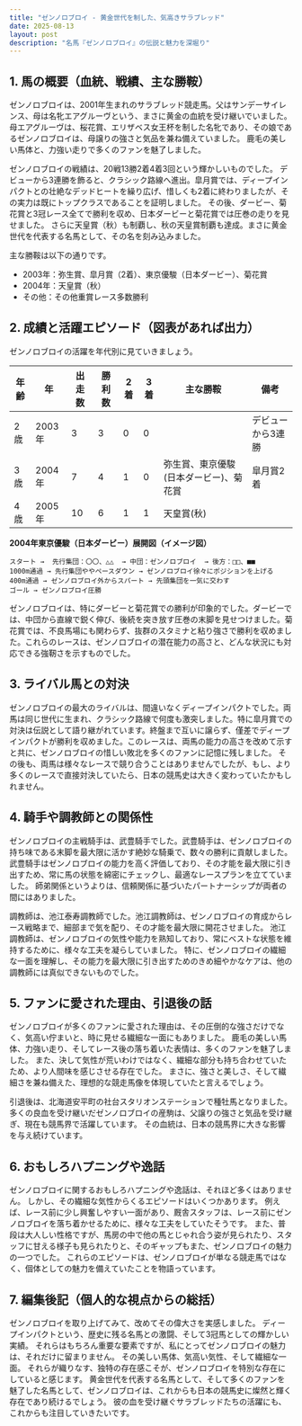 ```yaml
---
title: "ゼンノロブロイ - 黄金世代を制した、気高きサラブレッド"
date: 2025-08-13
layout: post
description: "名馬『ゼンノロブロイ』の伝説と魅力を深堀り"
---
```


## 1. 馬の概要（血統、戦績、主な勝鞍）

ゼンノロブロイは、2001年生まれのサラブレッド競走馬。父はサンデーサイレンス、母は名牝エアグルーヴという、まさに黄金の血統を受け継いでいました。  母エアグルーヴは、桜花賞、エリザベス女王杯を制した名牝であり、その娘であるゼンノロブロイは、母譲りの強さと気品を兼ね備えていました。  鹿毛の美しい馬体と、力強い走りで多くのファンを魅了しました。

ゼンノロブロイの戦績は、20戦13勝2着4着3回という輝かしいものでした。  デビューから3連勝を飾ると、クラシック路線へ進出。皐月賞では、ディープインパクトとの壮絶なデッドヒートを繰り広げ、惜しくも2着に終わりましたが、その実力は既にトップクラスであることを証明しました。  その後、ダービー、菊花賞と3冠レース全てで勝利を収め、日本ダービーと菊花賞では圧巻の走りを見せました。  さらに天皇賞（秋）も制覇し、秋の天皇賞制覇も達成。まさに黄金世代を代表する名馬として、その名を刻み込みました。

主な勝鞍は以下の通りです。

* 2003年：弥生賞、皐月賞（2着）、東京優駿（日本ダービー）、菊花賞
* 2004年：天皇賞（秋）
* その他：その他重賞レース多数勝利


## 2. 成績と活躍エピソード（図表があれば出力）

ゼンノロブロイの活躍を年代別に見ていきましょう。

| 年齢 | 年 | 出走数 | 勝利数 | 2着 | 3着 | 主な勝鞍 | 備考 |
|---|---|---|---|---|---|---|---|
| 2歳 | 2003年 | 3 | 3 | 0 | 0 |  | デビューから3連勝 |
| 3歳 | 2004年 | 7 | 4 | 1 | 0 | 弥生賞、東京優駿(日本ダービー)、菊花賞 | 皐月賞2着 |
| 4歳 | 2005年 | 10 | 6 | 1 | 1 | 天皇賞(秋) |  |


**2004年東京優駿（日本ダービー）展開図（イメージ図）**

```
スタート →  先行集団：〇〇、△△  → 中団：ゼンノロブロイ  → 後方：□□、■■
1000m通過 → 先行集団ややペースダウン → ゼンノロブロイ徐々にポジションを上げる
400m通過 → ゼンノロブロイ外からスパート → 先頭集団を一気に交わす
ゴール → ゼンノロブロイ圧勝
```

ゼンノロブロイは、特にダービーと菊花賞での勝利が印象的でした。ダービーでは、中団から直線で鋭く伸び、後続を突き放す圧巻の末脚を見せつけました。菊花賞では、不良馬場にも関わらず、抜群のスタミナと粘り強さで勝利を収めました。これらのレースは、ゼンノロブロイの潜在能力の高さと、どんな状況にも対応できる強靭さを示すものでした。


## 3. ライバル馬との対決

ゼンノロブロイの最大のライバルは、間違いなくディープインパクトでした。両馬は同じ世代に生まれ、クラシック路線で何度も激突しました。特に皐月賞での対決は伝説として語り継がれています。終盤まで互いに譲らず、僅差でディープインパクトが勝利を収めました。このレースは、両馬の能力の高さを改めて示すと共に、ゼンノロブロイの惜しい敗北を多くのファンに記憶に残しました。  その後も、両馬は様々なレースで競り合うことはありませんでしたが、もし、より多くのレースで直接対決していたら、日本の競馬史は大きく変わっていたかもしれません。


## 4. 騎手や調教師との関係性

ゼンノロブロイの主戦騎手は、武豊騎手でした。武豊騎手は、ゼンノロブロイの持ち味である末脚を最大限に活かす絶妙な騎乗で、数々の勝利に貢献しました。  武豊騎手はゼンノロブロイの能力を高く評価しており、その才能を最大限に引き出すため、常に馬の状態を綿密にチェックし、最適なレースプランを立てていました。  師弟関係というよりは、信頼関係に基づいたパートナーシップが両者の間にはありました。

調教師は、池江泰寿調教師でした。池江調教師は、ゼンノロブロイの育成からレース戦略まで、細部まで気を配り、その才能を最大限に開花させました。  池江調教師は、ゼンノロブロイの気性や能力を熟知しており、常にベストな状態を維持するために、様々な工夫を凝らしていました。  特に、ゼンノロブロイの繊細な一面を理解し、その能力を最大限に引き出すためのきめ細やかなケアは、他の調教師には真似できないものでした。


## 5. ファンに愛された理由、引退後の話

ゼンノロブロイが多くのファンに愛された理由は、その圧倒的な強さだけでなく、気高い佇まいと、時に見せる繊細な一面にもありました。  鹿毛の美しい馬体、力強い走り、そしてレース後の落ち着いた表情は、多くのファンを魅了しました。  また、決して気性が荒いわけではなく、繊細な部分も持ち合わせていたため、より人間味を感じさせる存在でした。  まさに、強さと美しさ、そして繊細さを兼ね備えた、理想的な競走馬像を体現していたと言えるでしょう。

引退後は、北海道安平町の社台スタリオンステーションで種牡馬となりました。  多くの良血を受け継いだゼンノロブロイの産駒は、父譲りの強さと気品を受け継ぎ、現在も競馬界で活躍しています。  その血統は、日本の競馬界に大きな影響を与え続けています。


## 6. おもしろハプニングや逸話

ゼンノロブロイに関するおもしろハプニングや逸話は、それほど多くはありません。  しかし、その繊細な気性からくるエピソードはいくつかあります。  例えば、レース前に少し興奮しやすい一面があり、厩舎スタッフは、レース前にゼンノロブロイを落ち着かせるために、様々な工夫をしていたそうです。  また、普段は大人しい性格ですが、馬房の中で他の馬とじゃれ合う姿が見られたり、スタッフに甘える様子も見られたりと、そのギャップもまた、ゼンノロブロイの魅力の一つでした。  これらのエピソードは、ゼンノロブロイが単なる競走馬ではなく、個体としての魅力を備えていたことを物語っています。


## 7. 編集後記（個人的な視点からの総括）

ゼンノロブロイを取り上げてみて、改めてその偉大さを実感しました。  ディープインパクトという、歴史に残る名馬との激闘、そして3冠馬としての輝かしい実績。  それらはもちろん重要な要素ですが、私にとってゼンノロブロイの魅力は、それだけに留まりません。  その美しい馬体、気高い気性、そして繊細な一面。  それらが織りなす、独特の存在感こそが、ゼンノロブロイを特別な存在にしていると感じます。  黄金世代を代表する名馬として、そして多くのファンを魅了した名馬として、ゼンノロブロイは、これからも日本の競馬史に燦然と輝く存在であり続けるでしょう。  彼の血を受け継ぐサラブレッドたちの活躍にも、これからも注目していきたいです。
